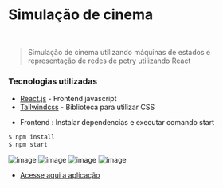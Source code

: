 # Simulação de cinema


&nbsp;
> Simulação de cinema utilizando máquinas de estados e representação de redes de petry utilizando React


### Tecnologias utilizadas


* [React.js](https://pt-br.reactjs.org/) - Frontend javascript
* [Tailwindcss](https://tailwindcss.com/) - Biblioteca para utilizar CSS


 - Frontend : Instalar dependencias e executar comando start
```sh
$ npm install 
$ npm start
```
![image](https://github.com/gustavohaubrich15/CinemaMaquinaEstados/assets/22485428/3910465f-0b72-4c5e-aaf4-8c43e13360a8)
![image](https://github.com/gustavohaubrich15/CinemaMaquinaEstados/assets/22485428/4d71ed36-c139-4331-83db-c489a782e70c)
![image](https://github.com/gustavohaubrich15/CinemaMaquinaEstados/assets/22485428/6f4f7e56-9e8e-4872-8296-83d31a49bfef)
![image](https://github.com/gustavohaubrich15/CinemaMaquinaEstados/assets/22485428/5ad5be1f-f12f-4268-bfa6-0ef4df02fafe)


* [Acesse aqui a aplicação](https://portfolio-gtziyuszb-gustavohaubrich15.vercel.app/)

